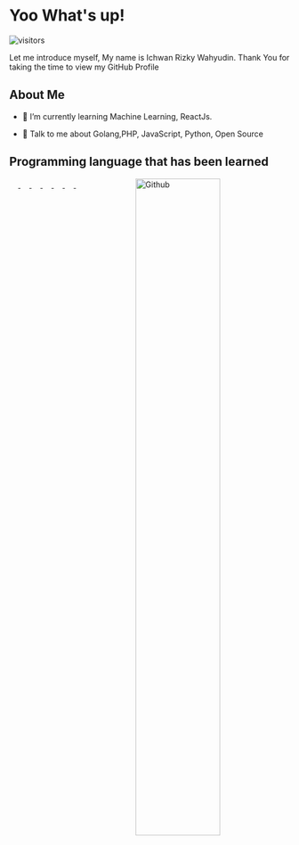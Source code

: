 <h1> Yoo What's up! </h1>
<p align='center'>

![visitors](https://visitor-badge.glitch.me/badge?page_id=Irizkyw.Irizkyw)

</p>
<div size='20px'> Let me introduce myself, My name is Ichwan Rizky Wahyudin. Thank You for taking the time to view my GitHub Profile
</div>
 
 <h2> About Me</h2>

- 🌱 I’m currently learning Machine Learning, ReactJs.  

- 💬 Talk to me about Golang,PHP, JavaScript, Python, Open Source 

<h2> Programming language that has been learned</h2>
<a href= https://github.com/Irizkyw?tab=repositories&q=&type=&language=python&sort= > <img width ='16px' height='16px' src ='https://raw.githubusercontent.com/rahulbanerjee26/githubAboutMeGenerator/main/icons/python.svg'> </a>
<a href= https://github.com/Irizkyw?tab=repositories&q=&type=&language=reactjs&sort= > <img width ='16px' height='16px' src ='https://raw.githubusercontent.com/rahulbanerjee26/githubAboutMeGenerator/main/icons/reactjs.svg'> </a>
<a href= https://github.com/Irizkyw?tab=repositories&q=&type=&language=javascript&sort= > <img width ='16px' height='16px' src ='https://raw.githubusercontent.com/rahulbanerjee26/githubAboutMeGenerator/main/icons/javascript.svg'> </a>
<a href= https://github.com/Irizkyw?tab=repositories&q=&type=&language=c&sort= > <img width ='16px' height='16px' src ='https://raw.githubusercontent.com/rahulbanerjee26/githubAboutMeGenerator/main/icons/c.svg'> </a>
<a href= https://github.com/Irizkyw?tab=repositories&q=&type=&language=cpp&sort= > <img width ='16px' height='16px' src ='https://raw.githubusercontent.com/rahulbanerjee26/githubAboutMeGenerator/main/icons/cpp.svg'> </a>
<a href= https://github.com/Irizkyw?tab=repositories&q=&type=&language=sqlite&sort= > <img width ='16px' height='16px' src ='https://raw.githubusercontent.com/rahulbanerjee26/githubAboutMeGenerator/main/icons/sqlite.svg'> </a>
<a href= https://github.com/Irizkyw?tab=repositories&q=&type=&language=csharp&sort= > <img width ='16px' height='16px' src ='https://raw.githubusercontent.com/rahulbanerjee26/githubAboutMeGenerator/main/icons/csharp.svg'> </a>

 
<img width="55%" align="right" alt="Github" src="https://raw.githubusercontent.com/rahulbanerjee26/githubProfileReadmeGenerator/47a1a7b035154ce002fffc42e803b6ca8acbc4f3/gifs/git-header.svg" />

